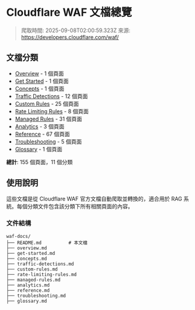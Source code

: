 # Cloudflare WAF 文檔總覽

> 爬取時間: 2025-09-08T02:00:59.323Z
> 來源: https://developers.cloudflare.com/waf/

## 文檔分類

- [Overview](overview.md) - 1 個頁面
- [Get Started](get-started.md) - 1 個頁面
- [Concepts](concepts.md) - 1 個頁面
- [Traffic Detections](traffic-detections.md) - 12 個頁面
- [Custom Rules](custom-rules.md) - 25 個頁面
- [Rate Limiting Rules](rate-limiting-rules.md) - 8 個頁面
- [Managed Rules](managed-rules.md) - 31 個頁面
- [Analytics](analytics.md) - 3 個頁面
- [Reference](reference.md) - 67 個頁面
- [Troubleshooting](troubleshooting.md) - 5 個頁面
- [Glossary](glossary.md) - 1 個頁面

**總計**: 155 個頁面，11 個分類

## 使用說明

這些文檔是從 Cloudflare WAF 官方文檔自動爬取並轉換的，適合用於 RAG 系統。每個分類文件包含該分類下所有相關頁面的內容。

### 文件結構

```
waf-docs/
├── README.md          # 本文檔
├── overview.md
├── get-started.md
├── concepts.md
├── traffic-detections.md
├── custom-rules.md
├── rate-limiting-rules.md
├── managed-rules.md
├── analytics.md
├── reference.md
├── troubleshooting.md
├── glossary.md
```

